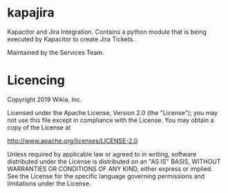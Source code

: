 # kapajira
Kapacitor and Jira Integration. Contains a python module that is being executed by Kapacitor to create Jira Tickets.

Maintained by the Services Team.

# Licencing

Copyright 2019 Wikia, Inc.

Licensed under the Apache License, Version 2.0 (the "License");
you may not use this file except in compliance with the License.
You may obtain a copy of the License at

   http://www.apache.org/licenses/LICENSE-2.0

Unless required by applicable law or agreed to in writing, software
distributed under the License is distributed on an "AS IS" BASIS,
WITHOUT WARRANTIES OR CONDITIONS OF ANY KIND, either express or implied.
See the License for the specific language governing permissions and
limitations under the License.
